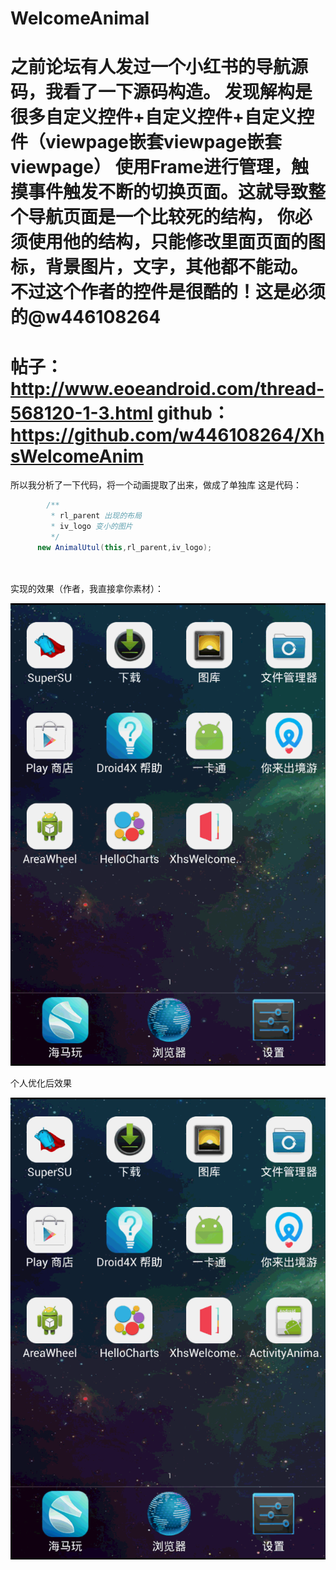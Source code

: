 # WelcomeAnimal
之前论坛有人发过一个小红书的导航源码，我看了一下源码构造。
发现解构是很多自定义控件+自定义控件+自定义控件（viewpage嵌套viewpage嵌套viewpage）
使用Frame进行管理，触摸事件触发不断的切换页面。这就导致整个导航页面是一个比较死的结构，
你必须使用他的结构，只能修改里面页面的图标，背景图片，文字，其他都不能动。
不过这个作者的控件是很酷的！这是必须的@w446108264
===============================================
帖子：http://www.eoeandroid.com/thread-568120-1-3.html
github：https://github.com/w446108264/XhsWelcomeAnim
===============================================


所以我分析了一下代码，将一个动画提取了出来，做成了单独库
这是代码：
```java
        /**
         * rl_parent 出现的布局
         * iv_logo 变小的图片
         */
      new AnimalUtul(this,rl_parent,iv_logo);
      
      
```


实现的效果（作者，我直接拿你素材）：

![1](https://github.com/01100044093/WelcomeAnimal/blob/master/180740m5tltngagntksunn.gif)

个人优化后效果

![1](https://github.com/01100044093/WelcomeAnimal/blob/master/180752jpf0p5404f54116v.gif)
